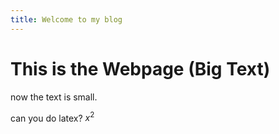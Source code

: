 ```yaml
---
title: Welcome to my blog
---
```


# This is the Webpage (Big Text)

now the text is small.

can you do latex? $x^2$
